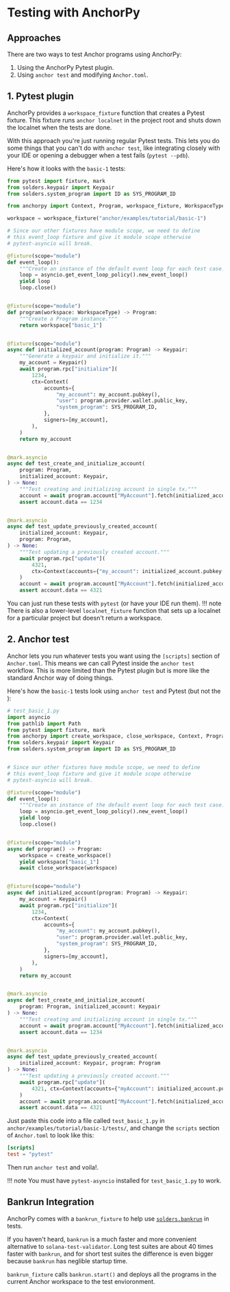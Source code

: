 # Testing with AnchorPy

## Approaches

There are two ways to test Anchor programs using AnchorPy:

1. Using the AnchorPy Pytest plugin.
2. Using `anchor test` and modifying `Anchor.toml`.

## 1. Pytest plugin

AnchorPy provides a `workspace_fixture` function that creates a Pytest fixture.
This fixture runs `anchor localnet` in the project root and shuts down the localnet
when the tests are done.

With this approach you're just running regular Pytest tests.
This lets you do some things that you can't do with `anchor test`,
like integrating closely with your IDE or opening a debugger when a test fails (`pytest --pdb`).

Here's how it looks with the `basic-1` tests:

```python
from pytest import fixture, mark
from solders.keypair import Keypair
from solders.system_program import ID as SYS_PROGRAM_ID

from anchorpy import Context, Program, workspace_fixture, WorkspaceType

workspace = workspace_fixture("anchor/examples/tutorial/basic-1")

# Since our other fixtures have module scope, we need to define
# this event_loop fixture and give it module scope otherwise
# pytest-asyncio will break.

@fixture(scope="module")
def event_loop():
    """Create an instance of the default event loop for each test case."""
    loop = asyncio.get_event_loop_policy().new_event_loop()
    yield loop
    loop.close()


@fixture(scope="module")
def program(workspace: WorkspaceType) -> Program:
    """Create a Program instance."""
    return workspace["basic_1"]


@fixture(scope="module")
async def initialized_account(program: Program) -> Keypair:
    """Generate a keypair and initialize it."""
    my_account = Keypair()
    await program.rpc["initialize"](
        1234,
        ctx=Context(
            accounts={
                "my_account": my_account.pubkey(),
                "user": program.provider.wallet.public_key,
                "system_program": SYS_PROGRAM_ID,
            },
            signers=[my_account],
        ),
    )
    return my_account


@mark.asyncio
async def test_create_and_initialize_account(
    program: Program,
    initialized_account: Keypair,
) -> None:
    """Test creating and initializing account in single tx."""
    account = await program.account["MyAccount"].fetch(initialized_account.pubkey())
    assert account.data == 1234


@mark.asyncio
async def test_update_previously_created_account(
    initialized_account: Keypair,
    program: Program,
) -> None:
    """Test updating a previously created account."""
    await program.rpc["update"](
        4321,
        ctx=Context(accounts={"my_account": initialized_account.pubkey()}),
    )
    account = await program.account["MyAccount"].fetch(initialized_account.pubkey())
    assert account.data == 4321

```

You can just run these tests with `pytest` (or have your IDE run them).
!!! note
    There is also a lower-level `localnet_fixture` function that sets up a localnet for a
    particular project but doesn't return a workspace.

## 2. Anchor test


Anchor lets you run whatever tests you want using the `[scripts]` section of `Anchor.toml`.
This means we can call Pytest inside the `anchor test` workflow. This is more limited
than the Pytest plugin but is more like the standard Anchor way of doing things.

Here's how the `basic-1` tests look using `anchor test` and Pytest (but not the ):

```python
# test_basic_1.py
import asyncio
from pathlib import Path
from pytest import fixture, mark
from anchorpy import create_workspace, close_workspace, Context, Program
from solders.keypair import Keypair
from solders.system_program import ID as SYS_PROGRAM_ID


# Since our other fixtures have module scope, we need to define
# this event_loop fixture and give it module scope otherwise
# pytest-asyncio will break.

@fixture(scope="module")
def event_loop():
    """Create an instance of the default event loop for each test case."""
    loop = asyncio.get_event_loop_policy().new_event_loop()
    yield loop
    loop.close()


@fixture(scope="module")
async def program() -> Program:
    workspace = create_workspace()
    yield workspace["basic_1"]
    await close_workspace(workspace)


@fixture(scope="module")
async def initialized_account(program: Program) -> Keypair:
    my_account = Keypair()
    await program.rpc["initialize"](
        1234,
        ctx=Context(
            accounts={
                "my_account": my_account.pubkey(),
                "user": program.provider.wallet.public_key,
                "system_program": SYS_PROGRAM_ID,
            },
            signers=[my_account],
        ),
    )
    return my_account


@mark.asyncio
async def test_create_and_initialize_account(
    program: Program, initialized_account: Keypair
) -> None:
    """Test creating and initializing account in single tx."""
    account = await program.account["MyAccount"].fetch(initialized_account.pubkey())
    assert account.data == 1234


@mark.asyncio
async def test_update_previously_created_account(
    initialized_account: Keypair, program: Program
) -> None:
    """Test updating a previously created account."""
    await program.rpc["update"](
        4321, ctx=Context(accounts={"myAccount": initialized_account.pubkey()})
    )
    account = await program.account["MyAccount"].fetch(initialized_account.pubkey())
    assert account.data == 4321

```

Just paste this code into a file called `test_basic_1.py`
in `anchor/examples/tutorial/basic-1/tests/`, and change the `scripts` section of `Anchor.toml`
to look like this:

```toml
[scripts]
test = "pytest"

```

Then run `anchor test` and voila!.

!!! note
    You must have `pytest-asyncio` installed for `test_basic_1.py` to work.

## Bankrun Integration

AnchorPy comes with a `bankrun_fixture` to help use
[`solders.bankrun`](https://kevinheavey.github.io/solders/examples/bankrun.html) in tests.

If you haven't heard, `bankrun` is a much faster and more convenient alternative to
`solana-test-validator`. Long test suites are about 40 times faster with `bankrun`,
and for short test suites the difference is even bigger because `bankrun` has neglible
startup time.

`bankrun_fixture` calls `bankrun.start()` and deploys all the programs in the current
Anchor workspace to the test envioronment.
